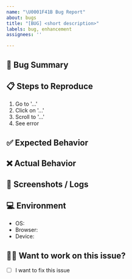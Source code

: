 ```yaml
---
name: "\U0001F41B Bug Report"
about: bugs
title: "[BUG] <short description>"
labels: bug, enhancement
assignees: ''

---
```


## 🐞 Bug Summary
<!-- A concise description of what the bug is. -->
<!-- example: App crashes when clicking the login button -->

## 📋 Steps to Reproduce

1. Go to '...'
2. Click on '...'
3. Scroll to '...'
4. See error

## ✅ Expected Behavior

<!-- Tell us what you expected to happen -->

## ❌ Actual Behavior

<!-- Tell us what actually happened -->

## 🧪 Screenshots / Logs

<!-- Paste logs or add screenshots here -->

## 💻 Environment
- OS:
- Browser:
- Device:

## 🙋‍♀️ Want to work on this issue?

- [ ] I want to fix this issue
